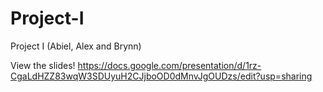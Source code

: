 # Project-I
Project I  (Abiel, Alex and Brynn)

View the slides!
https://docs.google.com/presentation/d/1rz-CgaLdHZZ83wqW3SDUyuH2CJjboOD0dMnvJgOUDzs/edit?usp=sharing
